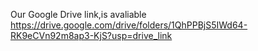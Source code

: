 Our Google Drive link,is avaliable https://drive.google.com/drive/folders/1QhPPBjS5IWd64-RK9eCVn92m8ap3-KjS?usp=drive_link
